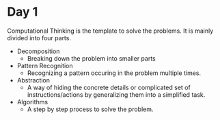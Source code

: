 # Day 1

Computational Thinking is the template to solve the problems. It is mainly divided into four parts.

- Decomposition
  - Breaking down the problem into smaller parts
- Pattern Recognition
  - Recognizing a pattern occuring in the problem multiple times.
- Abstraction
  - A way of hiding the concrete details or complicated set of instructions/actions by generalizing them into a simplified task.
- Algorithms
  - A step by step process to solve the problem.
